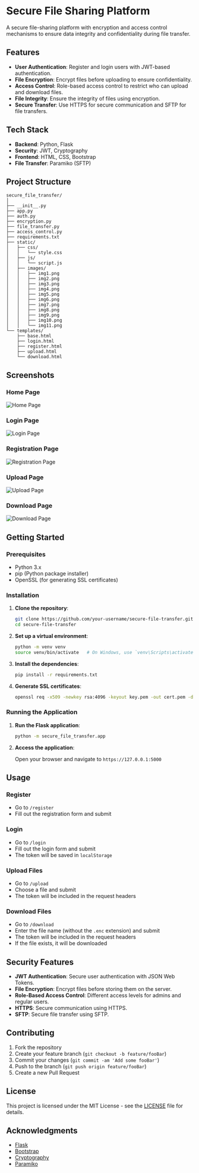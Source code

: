 
# Secure File Sharing Platform

A secure file-sharing platform with encryption and access control mechanisms to ensure data integrity and confidentiality during file transfer.

## Features

- **User Authentication**: Register and login users with JWT-based authentication.
- **File Encryption**: Encrypt files before uploading to ensure confidentiality.
- **Access Control**: Role-based access control to restrict who can upload and download files.
- **File Integrity**: Ensure the integrity of files using encryption.
- **Secure Transfer**: Use HTTPS for secure communication and SFTP for file transfers.

## Tech Stack

- **Backend**: Python, Flask
- **Security**: JWT, Cryptography
- **Frontend**: HTML, CSS, Bootstrap
- **File Transfer**: Paramiko (SFTP)

## Project Structure

```
secure_file_transfer/
│
├── __init__.py
├── app.py
├── auth.py
├── encryption.py
├── file_transfer.py
├── access_control.py
├── requirements.txt
├── static/
│   ├── css/
│   │   └── style.css
│   ├── js/
│   │   └── script.js
│   ├── images/
│   │   ├── img1.png
│   │   ├── img2.png
│   │   ├── img3.png
│   │   ├── img4.png
│   │   ├── img5.png
│   │   ├── img6.png
│   │   ├── img7.png
│   │   ├── img8.png
│   │   ├── img9.png
│   │   ├── img10.png
│   │   └── img11.png
└── templates/
    ├── base.html
    ├── login.html
    ├── register.html
    ├── upload.html
    └── download.html
```

## Screenshots

### Home Page
![Home Page](static/images/img1.png)

### Login Page
![Login Page](static/images/img2.png)

### Registration Page
![Registration Page](static/images/img3.png)

### Upload Page
![Upload Page](static/images/img4.png)

### Download Page
![Download Page](static/images/img5.png)

## Getting Started

### Prerequisites

- Python 3.x
- pip (Python package installer)
- OpenSSL (for generating SSL certificates)

### Installation

1. **Clone the repository**:

   ```bash
   git clone https://github.com/your-username/secure-file-transfer.git
   cd secure-file-transfer
   ```

2. **Set up a virtual environment**:

   ```bash
   python -m venv venv
   source venv/bin/activate   # On Windows, use `venv\Scripts\activate`
   ```

3. **Install the dependencies**:

   ```bash
   pip install -r requirements.txt
   ```

4. **Generate SSL certificates**:

   ```bash
   openssl req -x509 -newkey rsa:4096 -keyout key.pem -out cert.pem -days 365 -nodes
   ```

### Running the Application

1. **Run the Flask application**:

   ```bash
   python -m secure_file_transfer.app
   ```

2. **Access the application**:

   Open your browser and navigate to `https://127.0.0.1:5000`

## Usage

### Register

- Go to `/register`
- Fill out the registration form and submit

### Login

- Go to `/login`
- Fill out the login form and submit
- The token will be saved in `localStorage`

### Upload Files

- Go to `/upload`
- Choose a file and submit
- The token will be included in the request headers

### Download Files

- Go to `/download`
- Enter the file name (without the `.enc` extension) and submit
- The token will be included in the request headers
- If the file exists, it will be downloaded

## Security Features

- **JWT Authentication**: Secure user authentication with JSON Web Tokens.
- **File Encryption**: Encrypt files before storing them on the server.
- **Role-Based Access Control**: Different access levels for admins and regular users.
- **HTTPS**: Secure communication using HTTPS.
- **SFTP**: Secure file transfer using SFTP.

## Contributing

1. Fork the repository
2. Create your feature branch (`git checkout -b feature/fooBar`)
3. Commit your changes (`git commit -am 'Add some fooBar'`)
4. Push to the branch (`git push origin feature/fooBar`)
5. Create a new Pull Request

## License

This project is licensed under the MIT License - see the [LICENSE](LICENSE) file for details.

## Acknowledgments

- [Flask](https://flask.palletsprojects.com/)
- [Bootstrap](https://getbootstrap.com/)
- [Cryptography](https://cryptography.io/)
- [Paramiko](https://www.paramiko.org/)
